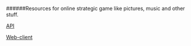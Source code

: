 ######Resources for online strategic game like pictures, music and other stuff.

[API](https://github.com/qwertyppp11/online-strategic-game-api)

[Web-client](https://github.com/qwertyppp11/online-strategic-game-web-client)
